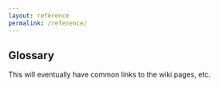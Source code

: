 ```yaml
---
layout: reference
permalink: /reference/
---
```


## Glossary

This will eventually have common links to the wiki pages, etc.
